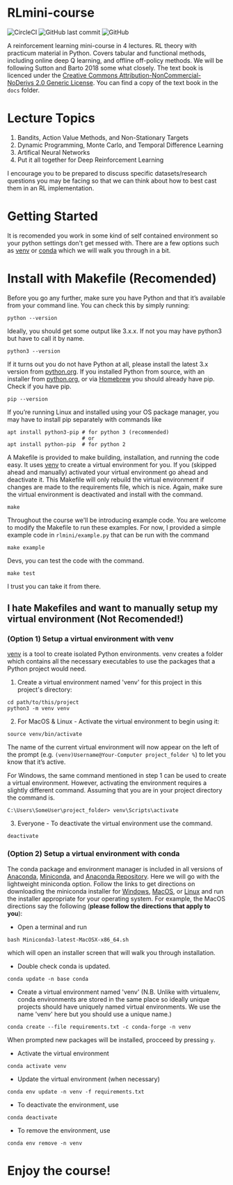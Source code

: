 # RLmini-course

![CircleCI](https://img.shields.io/circleci/build/github/dmontemayor/RLmini-course?logo=CircleCI)
![GitHub last commit](https://img.shields.io/github/last-commit/dmontemayor/RLmini-course?logo=github)
![GitHub](https://img.shields.io/github/license/dmontemayor/RLmini-course)

A reinforcement learning mini-course in 4 lectures. RL theory with practicum material in Python. Covers tabular and functional methods, including online deep Q learning, and offline off-policy methods. We will be following Sutton and Barto 2018 some what closely. The text book is licenced under the [Creative Commons Attribution-NonCommercial-NoDerivs 2.0 Generic License](http://creativecommons.org/licenses/by-nc-nd/2.0/). You can find a copy of the text book in the `docs` folder.

# Lecture Topics
1. Bandits, Action Value Methods, and Non-Stationary Targets
2. Dynamic Programming, Monte Carlo, and Temporal Difference Learning
3. Artifical Neural Networks
4. Put it all together for Deep Reinforcement Learning

I encourage you to be prepared to discuss specific datasets/research questions
you may be facing so that we can think about how to best cast them in an RL implementation.


# Getting Started
It is recomended you work in some kind of self contained environment so your
python settings don't get messed with. There are a few options such as
[venv](https://docs.python.org/3/library/venv.html)
or [conda](https://docs.conda.io/projects/conda/en/latest/) which we will walk you through in a bit.

# Install with Makefile (Recomended)
Before you go any further, make sure you have Python and that it’s available
from your command line. You can check this by simply running:
```
python --version
```
Ideally, you should get some output like 3.x.x. If not you may have python3 but have to call it by name.
```
python3 --version
```
If it turns out you do not have Python at all, please install
the latest 3.x version from [python.org](python.org).
If you installed Python from source, with an installer from
[python.org](python.org), or via [Homebrew](https://brew.sh/) you should already
have pip. Check if you have pip.
```
pip --version
```
If you’re running Linux and installed using your OS package manager, you may have to install pip separately with commands like
```
apt install python3-pip	# for python 3 (recommended)
                        # or
apt install python-pip	# for python 2
```

A Makefile is provided to make building, installation, and running the code easy. It uses [venv](https://docs.python.org/3/library/venv.html) to create a virtual environment for you.
If you (skipped ahead and manually) activated your virtual environment go ahead and deactivate it.
This Makefile will only rebuild the virtual environment if changes are made to
the requirements file, which is nice.
Again, make sure the virtual environment is deactivated and install with the command.
```
make
```
Throughout the course we'll be introducing example code.
You are welcome to modify the Makefile to run these examples.
For now, I provided a simple example code in `rlmini/example.py` that can
be run with the command
```
make example
```
Devs, you can test the code with the command.
```
make test
```
I trust you can take it from there.

## I hate Makefiles and want to manually setup my virtual environment (Not Recomended!)

### (Option 1) Setup a virtual environment with venv

[venv](https://docs.python.org/3/library/venv.html) is a tool to create isolated
Python environments. venv creates a folder which contains all the
necessary executables to use the packages that a Python project would need.

1. Create a virtual environment named 'venv' for this project in this
project's directory:
```
cd path/to/this/project
python3 -m venv venv
```
2. For MacOS & Linux - Activate the virtual environment to begin using it:
```
source venv/bin/activate
```
The name of the current virtual environment will now appear on the left of the
prompt (e.g. `(venv)Username@Your-Computer project_folder %`) to let you know that
it’s active.

For Windows, the same command mentioned in step 1 can be used to create a
virtual environment. However, activating the environment requires a slightly
different command. Assuming that you are in your project directory the command is.
```
C:\Users\SomeUser\project_folder> venv\Scripts\activate
```
3. Everyone - To deactivate the virtual environment use the command.
```
deactivate
```

### (Option 2) Setup a virtual environment with conda
The conda package and environment manager is included in all versions of
[Anaconda](https://docs.conda.io/projects/conda/en/latest/glossary.html#anaconda-glossary),
[Miniconda](https://docs.conda.io/projects/conda/en/latest/glossary.html#miniconda-glossary),
and [Anaconda Repository](https://docs.continuum.io/anaconda-repository/).
Here we will go with the lightweight miniconda option.
Follow the links to get directions on downloading the miniconda installer for
[Windows](https://conda.io/docs/user-guide/install/windows.html),
[MacOS](https://conda.io/docs/user-guide/install/macos.html), or
[Linux](https://conda.io/docs/user-guide/install/linux.html) and run the
installer appropriate for your operating system. For example, the MacOS
directions say the following (**please follow the directions that apply to you**):
+ Open a terminal and run
```
bash Miniconda3-latest-MacOSX-x86_64.sh
```
which will open an installer screen that will walk you through installation.
+ Double check conda is updated.
```
conda update -n base conda
```
+ Create a virtual environment named 'venv' (N.B. Unlike with virtualenv, conda
environments are stored in the same place so ideally unique projects should
have uniquely named virtual environments. We use the name 'venv' here but
you should use a unique name.)
```
conda create --file requirements.txt -c conda-forge -n venv
```
When prompted new packages will be installed, procceed by pressing `y`.
+ Activate the virtual environment
```
conda activate venv
```
+ Update the virtual environment (when necessary)
```
conda env update -n venv -f requirements.txt
```
+ To deactivate the environment, use
```
conda deactivate
```
+ To remove the environment, use
```
conda env remove -n venv
```
# Enjoy the course!

